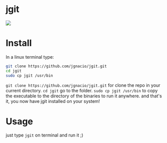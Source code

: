 # jgit
![](https://img.shields.io/github/stars/jgnacio/jgit.svg)

# Install
In a linux terminal type:
```bash
git clone https://github.com/jgnacio/jgit.git
cd jgit
sudo cp jgit /usr/bin
```
``git clone https://github.com/jgnacio/jgit.git`` for clone the repo in your current directory.
``cd jgit`` go to the folder.
``sudo cp jgit /usr/bin`` to copy the executable to the directory of the binaries to run it anywhere.
and that's it, you now have jgit installed on your system!

# Usage
just type ``jgit`` on terminal and run it ;)
